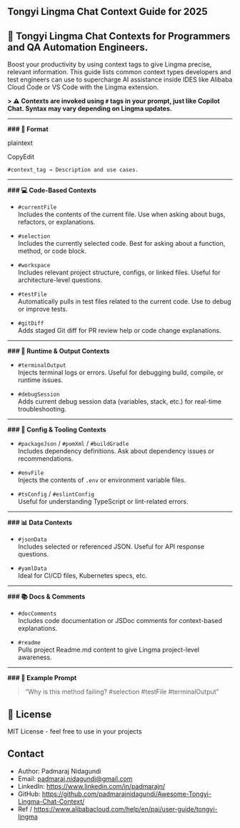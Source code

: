 ## **Tongyi Lingma Chat Context Guide for 2025**

## 🧠 Tongyi Lingma Chat Contexts for Programmers and QA Automation Engineers. 

Boost your productivity by using context tags to give Lingma precise, relevant information. This guide lists common context types developers and test engineers can use to supercharge AI assistance inside IDES like Alibaba Cloud Code or VS Code with the Lingma extension.

**> ⚠️ Contexts are invoked using `#` tags in your prompt, just like Copilot Chat. Syntax may vary depending on Lingma updates.**

----------

**### 📌 Format**

plaintext

CopyEdit

`#context_tag → Description and use cases.` 

----------

**### 💻 Code-Based Contexts**

-   `#currentFile`  
    Includes the contents of the current file. Use when asking about bugs, refactors, or explanations.
    
-   `#selection`  
    Includes the currently selected code. Best for asking about a function, method, or code block.
    
-   `#workspace`  
    Includes relevant project structure, configs, or linked files. Useful for architecture-level questions.
    
-   `#testFile`  
    Automatically pulls in test files related to the current code. Use to debug or improve tests.
    
-   `#gitDiff`  
    Adds staged Git diff for PR review help or code change explanations.
    

----------

**### 🧪 Runtime & Output Contexts**

-   `#terminalOutput`  
    Injects terminal logs or errors. Useful for debugging build, compile, or runtime issues.
    
-   `#debugSession`  
    Adds current debug session data (variables, stack, etc.) for real-time troubleshooting.
    

----------

**### 🔧 Config & Tooling Contexts**

-   `#packageJson` / `#pomXml` / `#buildGradle`  
    Includes dependency definitions. Ask about dependency issues or recommendations.
    
-   `#envFile`  
    Injects the contents of `.env` or environment variable files.
    
-   `#tsConfig` / `#eslintConfig`  
    Useful for understanding TypeScript or lint-related errors.
    

----------

**### 📊 Data Contexts**

-   `#jsonData`  
    Includes selected or referenced JSON. Useful for API response questions.
    
-   `#yamlData`  
    Ideal for CI/CD files, Kubernetes specs, etc.
    

----------

**### 📚 Docs & Comments**

-   `#docComments`  
    Includes code documentation or JSDoc comments for context-based explanations.
    
-   `#readme`  
    Pulls project Readme.md content to give Lingma project-level awareness.
    

----------

**### 🔄 Example Prompt**

> “Why is this method failing? #selection #testFile #terminalOutput”

## 🚀 License

MIT License - feel free to use in your projects

## Contact

- Author: Padmaraj Nidagundi
- Email: padmaraj.nidagundi@gmail.com
- LinkedIn: https://www.linkedin.com/in/padmarajn/
- GitHub: https://github.com/padmarajnidagundi/Awesome-Tongyi-Lingma-Chat-Context/
- Ref / https://www.alibabacloud.com/help/en/pai/user-guide/tongyi-lingma
